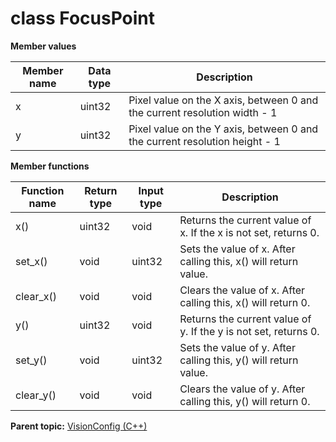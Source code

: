# class FocusPoint

 **Member values** 

|Member name|Data type|Description|
|-----------|---------|-----------|
|x|uint32|Pixel value on the X axis, between 0 and the current resolution width - 1|
|y|uint32|Pixel value on the Y axis, between 0 and the current resolution height - 1|

 **Member functions** 

|Function name|Return type|Input type|Description|
|-------------|-----------|----------|-----------|
|x\(\)|uint32|void|Returns the current value of x. If the x is not set, returns 0.|
|set\_x\(\)|void|uint32|Sets the value of x. After calling this, x\(\) will return value.|
|clear\_x\(\)|void|void|Clears the value of x. After calling this, x\(\) will return 0.|
|y\(\)|uint32|void|Returns the current value of y. If the y is not set, returns 0.|
|set\_y\(\)|void|uint32|Sets the value of y. After calling this, y\(\) will return value.|
|clear\_y\(\)|void|void|Clears the value of y. After calling this, y\(\) will return 0.|

**Parent topic:** [VisionConfig \(C++\)](../../summary_pages/VisionConfig.md)

